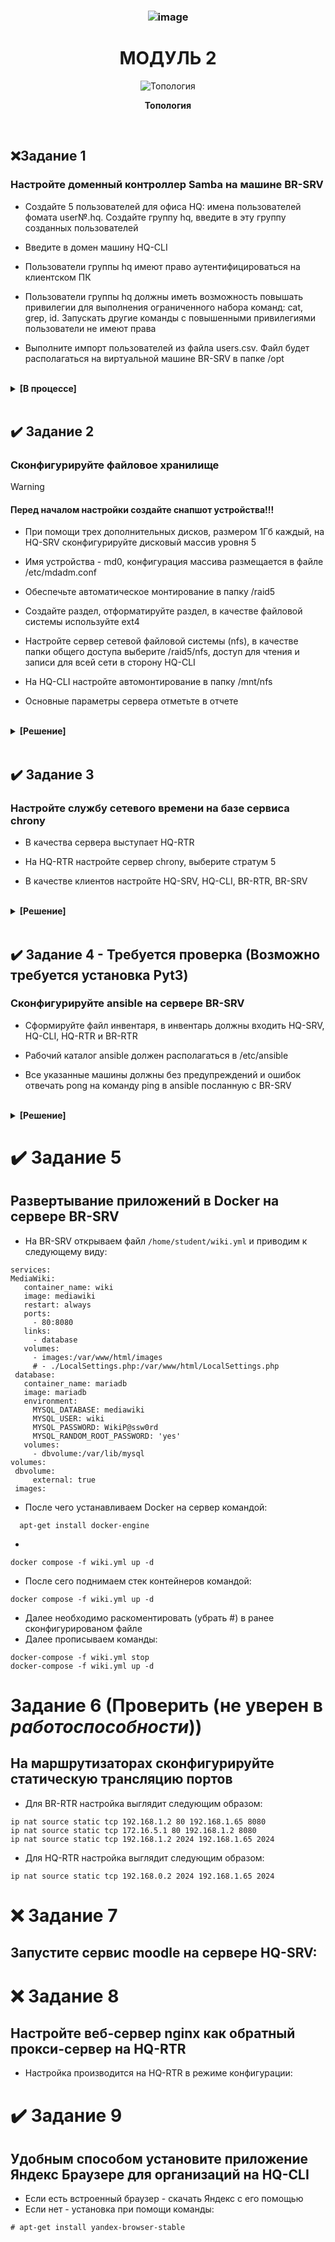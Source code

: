 ### <div align="center">![image](https://github.com/user-attachments/assets/ebf7c74e-ab37-4d5d-964b-d403e03398f3)
# <div align="center"><strong>МОДУЛЬ 2</strong></div>

<p align="center">
  <img src="https://github.com/Flicks1383/Demo2025_debian/blob/main/Module1/%D0%94%D0%B8%D0%B0%D0%B3%D1%80%D0%B0%D0%BC%D0%BC%D0%B0%20%D0%B1%D0%B5%D0%B7%20%D0%BD%D0%B0%D0%B7%D0%B2%D0%B0%D0%BD%D0%B8%D1%8F.drawio.png" alt="Топология" />
</p>
<p align="center"><strong>Топология</strong></p>

<br/>

## ❌Задание 1

### Настройте доменный контроллер Samba на машине BR-SRV

- Создайте 5 пользователей для офиса HQ: имена пользователей фомата user№.hq. Создайте группу hq, введите в эту группу созданных пользователей

- Введите в домен машину HQ-CLI

- Пользователи группы hq имеют право аутентифицироваться на клиентском ПК

- Пользователи группы hq должны иметь возможность повышать привилегии для выполнения ограниченного набора команд: cat, grep, id. Запускать другие команды с повышенными привилегиями пользователи не имеют права

- Выполните импорт пользователей из файла users.csv. Файл будет располагаться на виртуальной машине BR-SRV в папке /opt

<br/>

<details>
<summary><strong>[В процессе]</strong></summary>
<br/>

- ___Настрою позже___

</details>

</br>

## ✔️ Задание 2

### Сконфигурируйте файловое хранилище

>[!WARNING]
>#### Перед началом настройки создайте снапшот устройства!!!

- При помощи трех дополнительных дисков, размером 1Гб каждый, на HQ-SRV сконфигурируйте дисковый массив уровня 5

- Имя устройства - md0, конфигурация массива размещается в файле /etc/mdadm.conf

- Обеспечьте автоматическое монтирование в папку /raid5

- Создайте раздел, отформатируйте раздел, в качестве файловой системы используйте ext4

- Настройте сервер сетевой файловой системы (nfs), в качестве папки общего доступа выберите /raid5/nfs, доступ для чтения и записи для всей сети в сторону HQ-CLI

- На HQ-CLI настройте автомонтирование в папку /mnt/nfs

- Основные параметры сервера отметьте в отчете

<br/>

<details>
<summary><strong>[Решение]</strong></summary>
<br/>

</br>

## Конфигурация выполняется на машине HQ-SRV

<br/>

### Добавление дисков на `HQ-SRV` [Если у вас их нету]:

<br/>

**1.** На WEB-морде **EXSI(VMware)** выключаем машину `HQ-SRV` и в настройках машины добавляем **`3 диска`** как показано на изображении:
<p align="center">
  <img src="https://github.com/Flicks1383/Demo2025_debian/blob/main/Module2/addDisk.png" alt="Добавление дисков" width="600" height="400" />
</p>
<br/>

**2.** Далее **запускаем машину** и вводим команду в которой должны отобразиться все диски:

```
lsblk
```

Находим:

> Вывод:
> ```yml
> sdb  8:16  0  1G  0  disk
> sdc  8:32  0  1G  0  disk
> sdd  8:48  0  1G  0  disk
> ```

</br>


**3.** Для начала требуется **установить утилиту**: 

```
apt-get install mdadm
```

<br/>

**2.** После этого **обнуляем суперблоки** командой:

```
mdadm --zero-superblock --force /dev/sd{b,c,d}
```
> Вывод:
> ```yml
> mdadm: Unrecongised md component device - /dev/sdx
> ```
> > Гласит о том, что диски не использовались ранее для **RAID**

**4.** Далее **удаляем метаданные** командой:

```
wipefs --all --force /dev/sd{b,c,d}
```

</br>

**5.** Далее создаем **RAID**:

```
mdadm --create /dev/md0 -l 5 -n 3 /dev/sd{b,c,d}
```
### Проверяем создался ли Raid-массив:
```yml
lsblk
```
> Вывод:
> ```yml
> sdb  8:16  0  1G  0  disk
>   md0  9:0  0  2G  0  raid5
> sdc  8:32  0  1G  0  disk
>   md0  9:0  0  2G  0  raid5
> sdd  8:48  0  1G  0  disk
>   md0  9:0  0  2G  0  raid5
> ```

<br/>

**6.** После чего создаем **файловую систему** командой:  

```
mkfs -t ext4 /dev/md0
```

<br/>


**7.** Создаем **директорию**:  
```
mkdir /etc/mdadm
```

<br/>


**8.** После **заполняем файл** информацией:  
```
echo "DEVICE partitions" > /etc/mdadm/mdadm.conf
mdadm --detail --scan | awk '/ARRAY/ {print}' >> /etc/mdadm/mdadm.conf
```

<br/>


**9.** **Создаем файловую систему** для монтирования массива:  
```
mkdir /mnt/raid5
```

<br/>


**10.** После, в файл **`/etc/fstab`** добавляем строчку:  
```
/dev/md0  /mnt/raid5  ext4  defaults  0  0

ВСЕ ПРОБЕЛЫ СДЕЛАННЫ TAB`ом
```

<br/>

  
**11.** Далее **монтируем** образ командой: **`mount -a`** 

<br/>

❗ **Проверить монтирование массива можно командой: `df -h`**
> Вывод:
> ```yml
> /dev/md0  2.0G  24K  1.9G  1%  /mnt/raid5
> ```
<br/>

## Настройка `NFS` так же производится на `HQ-SRV`:

<br/>

**1.** Устанавливаем **утилиты:**

```
apt-get install -y nfs-{server,utils}
```

</br>

**2.** **Создаем директорию** командой:

```
mkdir /mnt/raid5/nfs
```

</br>

**3.** Задаем **права директории**:  

```
chmod 766 /mnt/raid5/nfs
```

</br>

**4.** В файл **`/etc/exports`** добавляем строку:  

```
/mnt/raid5/nfs 192.168.200.0/28(rw,no_root_squash)
```

</br>

**5.** **Экспорт** файловой системы:

```
exportfs -arv
```

</br>

**6.** Запускаем **NFS сервер** командой: 

```
systemctl enable --now nfs-server
```

</br>

## Далее идет настройка на `HQ-CLI`

**1.**  Устанавливаем NFS клиент:  

```
apt-get update && apt-get install -y nfs-{utils,clients}
```

</br>

**2.** Создаем директорию командой:

```
mkdir /mnt/nfs
```

</br>

**3.** После задаем права:

```
chmod 777 /mnt/nfs
```

</br>

**4.** Добавляем в файл `/etc/fstab` строку:

```
192.168.100.62:/mnt/raid5/nfs  /mnt/nfs  nfs  defaults  0  0

ВСЕ ПРОБЕЛЫ СДЕЛАНЫ TAB`ом
```

**5.** Далее монтируем ресурс командой:
```
mount -a
```

❗ После можно проверить монтирование командой:
  ```
  df -h
  ```
> Вывод:
> ```yml
> 192.168.100.62:/mnt/raid5/nfs  2,0G  0  1,9G  0%  /mnt/nfs
> ```
</details>

</br>


## ✔️ Задание 3

### Настройте службу сетевого времени на базе сервиса chrony

- В качества сервера выступает HQ-RTR

- На HQ-RTR настройте сервер chrony, выберите стратум 5

- В качестве клиентов настройте HQ-SRV, HQ-CLI, BR-RTR, BR-SRV

<br/>

<details>
<summary><strong>[Решение]</strong></summary>
<br/>

## Настройка `chrony` на HQ-RTR

<br/>

**1.** Устанавливаем `chrony` на **HQ-RTR** командой:
```
sudo apt install chrony
```
</br>

**2.** Далее редактируем конфигурационный файл **`sudo nano /etc/chrony/chrony.conf`**

```
#server ntp4.uniiftri.ru iburst <- ПОДОБНЫЕ ЗАПИСИ КОММЕНТИРУЕМ!!!

/// ДОПИСЫВАЕМ ВСЁ ЧТО СНИЗУ ///

server 127.0.0.1 iburst prefer
local stratum 5
allow 192.168.100.0/26
allow 192.168.200.0/28
allow 192.168.0.0/27
```

`server` - машина выступающая на роль сервера chrony;

`iburst` - отправка нескольких пакетов (для точности);

`perfer` - указывает на предпочитаемый сервер;

`local stratum 5` - установка 5 уровня на локальный сервер;

`allow` - устройства с каких подсетей имеют возможность синхронизироваться с сервером;

</br>

**3.** После установки, **перезагружаем сервис** и **добавляем в автозагрузку**:
```
systemctl restart chronyd

systemctl enable --now  chronyd
```

</br>

## Подключение клиентов | Настройка на `HQ-SRV` `HQ-CLI` `BR-RTR` `BR-SRV`

**1.** Устанавливаем пакет **`chrony`**:
```
sudo apt install chrony
```
</br>

**2.** Далее редактируем конфигурационный файл **`sudo nano /etc/chrony/chrony.conf`**
```
#server ntp1.uniiftri.ru iburst <- Комментируем подобные записи в конфиге

server 192.168.100.1 iburst <- Дописываем данную строчку
```
`server 192.168.100.1 iburst` - Указание ip **HQ-RTR** как главный сервер **chrony**

</br>

**3.** После установки, **перезагружаем сервис** и **добавляем в автозагрузку**:
```
systemctl restart chronyd

systemctl enable --now  chronyd
```

## ПРОВЕРКА конфигурации NTP-сервера

  
<details>
  
<summary><strong>[Подробнее]</strong></summary>

</br>

Получаем вывод источников времени с помощью команды:
```yml
chronyc sources
```
> Вывод:
> ```yml
> MS Name/IP address        Stratum  Poll  Reach  LastRx  Last  sample
> =============================================================================
> ^/ localhost.localdomain     5      8     377     -     +0ns  [+0ns] +/-  0ns
> ```

<br/>

Получаем вывод **уровня стратума** с помощью связки команд:
```yml
chronyc tracking | grep Stratum
```
> Вывод:
> ```yml
> Stratum: 5
> ```
</details>

</details>

</br>

## ✔️ Задание 4 - Требуется проверка (Возможно требуется установка Pyt3)

### Сконфигурируйте ansible на сервере BR-SRV

- Сформируйте файл инвентаря, в инвентарь должны входить HQ-SRV, HQ-CLI, HQ-RTR и BR-RTR

- Рабочий каталог ansible должен располагаться в /etc/ansible

- Все указанные машины должны без предупреждений и ошибок отвечать pong на команду ping в ansible посланную с BR-SRV

<br/>

<details>
<summary><strong>[Решение]</strong></summary>
<br/>

## Настройка ansible производится на `BR-SRV`

<br/>

**1.** Для начала устанавливаем "Ansible" командой:
```
apt-get install ansible -y
```

<br/>


**2.** Создаём пары SSH-ключей следующей командой:

```
ssh-keygen -t rsa
```
- По итогу создания ключей в каталоге пользователя под которым сидим `sshuser` или же `root`, появятся ключи:
  
  - `/home/sshuser/.ssh` - Если зашли за **sshuser**

  - `/root/.ssh` - Если зашли за **root**

>Смотрим каталог с ключами:
>```
>ls -l ~/.ssh
>
>id_rsa  # закрытый ключ
>id_rsa.pub # открытый ключ
>

<br/>

**3.** Заходим под пользователя **`sshuser`**:
```
su sshuser
```

<br/>

**4.** Копируем открытый **`SSH-ключ`** на удаленные устройства под пользователем **`sshuser`**:

- Копируем ключ для пользователя **sshuser** на **`HQ-SRV`**
  - На HQ-SRV ssh порт изменен, указываем его:
```
ssh-copy-id -p 2024 sshuser@192.168.100.62
```

<br/>

- Копируем ключ для пользователя **user** на **`HQ-CLI`**
```
ssh-copy-id user@192.168.200.2
```

<br/>

- Копируем ключ для пользователя **net_admin** на **`HQ-RTR`**
```
ssh-copy-id net_admin@172.16.4.2
```

<br/>

- Копируем ключ для пользователя **net_admin** на **`BR-RTR`**
```
ssh-copy-id net_admin@172.16.5.2
```

<br/>

### Готовим файл инвентаря (hosts)

**1.** Создаем файл инвентаря **`/etc/ansible/demo`**
```
nano /etc/ansible/demo
```

<br/>

**2.** Приводим **файл** в следующий вид:
>```
>[hq]
>192.168.200.2 ansible_port=2024 ansible_user=sshuser
>192.168.100.62 ansible_user=user
>172.16.4.2 ansible_user=net_admin
>
>[br]
>172.16.5.2 ansible_user=net_admin
>```

**где:**
- `ansible_port` - Номер порта ssh, если не 22
- `ansible_user` - Использовать имя пользователя ssh по умолчанию.

<br/>

### Запуск команд с пользовательским инвентарем (ping-pong)

**1.** Что бы запустить модуль ping на всех хостах, перечисленных файле инвентаря **`/etc/ansible/demo`** пишем следующую команду:

```
ansible all -i /etc/ansible/demo -m ping
```

**!!! Может появиться предупреждение про обнаружение интерпретатора Python, на целевом хосте**

<br/>

**2.** Для управления поведением обнаружения в глобальном масштабе необходимо в файле конфигурации **`ansible /etc/ansible/ansible.cfg`** в разделе **`[defaults]`** прописать ключ **`interpreter_python`** с параметром **`auto_silent`**. В большинстве дистрибутивов прописываем вручную.
```
nano /etc/ansible/ansible.cfg

[defaults]
interpreter_python=auto_silent
```
<br/>

**3.** Запускаем команду `ping` на всех хостах:
```
ansible all -i /etc/ansible/demo -m ping
```
<br/>

</details>

# ✔️ Задание 5
## Развертывание приложений в Docker на сервере BR-SRV
- На BR-SRV открываем файл `/home/student/wiki.yml` и приводим к следующему виду:
```
services:
MediaWiki:
   container_name: wiki
   image: mediawiki
   restart: always
   ports: 
     - 80:8080
   links:
     - database
   volumes:
     - images:/var/www/html/images
     # - ./LocalSettings.php:/var/www/html/LocalSettings.php
 database:
   container_name: mariadb
   image: mariadb
   environment:
     MYSQL_DATABASE: mediawiki
     MYSQL_USER: wiki
     MYSQL_PASSWORD: WikiP@ssw0rd
     MYSQL_RANDOM_ROOT_PASSWORD: 'yes'
   volumes:
     - dbvolume:/var/lib/mysql
volumes:
 dbvolume:
     external: true
 images:
```
- После чего устанавливаем Docker на сервер командой:
```
  apt-get install docker-engine
```
-
```
docker compose -f wiki.yml up -d
```
- После сего поднимаем стек контейнеров командой:
```
docker compose -f wiki.yml up -d  
```
- Далее необходимо раскоментировать (убрать #) в ранее сконфигурированом файле
- Далее прописываем команды:
```
docker-compose -f wiki.yml stop  
docker-compose -f wiki.yml up -d  
```
# Задание 6 (Проверить (не уверен в ___работоспособности___))
## На маршрутизаторах сконфигурируйте статическую трансляцию портов
- Для BR-RTR настройка выглядит следующим образом:
```
ip nat source static tcp 192.168.1.2 80 192.168.1.65 8080
ip nat source static tcp 172.16.5.1 80 192.168.1.2 8080
ip nat source static tcp 192.168.1.2 2024 192.168.1.65 2024  

```
- Для HQ-RTR настройка выглядит следующим образом:
```
ip nat source static tcp 192.168.0.2 2024 192.168.1.65 2024  
```
# ❌ Задание 7
## Запустите сервис moodle на сервере HQ-SRV:
# ❌ Задание 8
## Настройте веб-сервер nginx как обратный прокси-сервер на HQ-RTR
- Настройка производится на HQ-RTR в режиме конфигурации:  
# ✔️ Задание 9
## Удобным способом установите приложение Яндекс Браузере для организаций на HQ-CLI
- Если есть встроенный браузер - скачать Яндекс с его помощью
- Если нет - установка при помощи команды:
```
# apt-get install yandex-browser-stable
```
